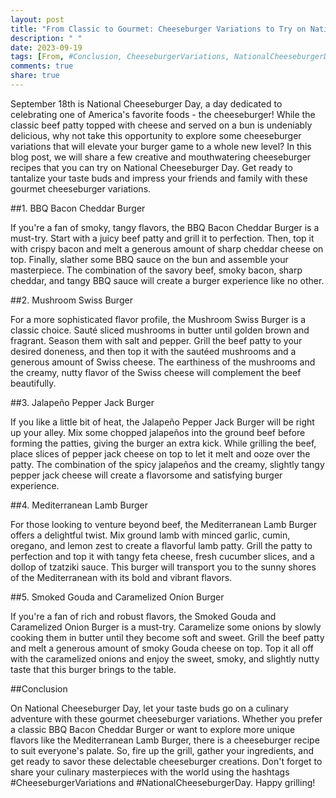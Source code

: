 ```yaml
---
layout: post
title: "From Classic to Gourmet: Cheeseburger Variations to Try on National Cheeseburger Day"
description: " "
date: 2023-09-19
tags: [From, #Conclusion, CheeseburgerVariations, NationalCheeseburgerDay]
comments: true
share: true
---
```


September 18th is National Cheeseburger Day, a day dedicated to celebrating one of America's favorite foods - the cheeseburger! While the classic beef patty topped with cheese and served on a bun is undeniably delicious, why not take this opportunity to explore some cheeseburger variations that will elevate your burger game to a whole new level? In this blog post, we will share a few creative and mouthwatering cheeseburger recipes that you can try on National Cheeseburger Day. Get ready to tantalize your taste buds and impress your friends and family with these gourmet cheeseburger variations.

##1. BBQ Bacon Cheddar Burger

If you're a fan of smoky, tangy flavors, the BBQ Bacon Cheddar Burger is a must-try. Start with a juicy beef patty and grill it to perfection. Then, top it with crispy bacon and melt a generous amount of sharp cheddar cheese on top. Finally, slather some BBQ sauce on the bun and assemble your masterpiece. The combination of the savory beef, smoky bacon, sharp cheddar, and tangy BBQ sauce will create a burger experience like no other.

##2. Mushroom Swiss Burger

For a more sophisticated flavor profile, the Mushroom Swiss Burger is a classic choice. Sauté sliced mushrooms in butter until golden brown and fragrant. Season them with salt and pepper. Grill the beef patty to your desired doneness, and then top it with the sautéed mushrooms and a generous amount of Swiss cheese. The earthiness of the mushrooms and the creamy, nutty flavor of the Swiss cheese will complement the beef beautifully.

##3. Jalapeño Pepper Jack Burger

If you like a little bit of heat, the Jalapeño Pepper Jack Burger will be right up your alley. Mix some chopped jalapeños into the ground beef before forming the patties, giving the burger an extra kick. While grilling the beef, place slices of pepper jack cheese on top to let it melt and ooze over the patty. The combination of the spicy jalapeños and the creamy, slightly tangy pepper jack cheese will create a flavorsome and satisfying burger experience.

##4. Mediterranean Lamb Burger

For those looking to venture beyond beef, the Mediterranean Lamb Burger offers a delightful twist. Mix ground lamb with minced garlic, cumin, oregano, and lemon zest to create a flavorful lamb patty. Grill the patty to perfection and top it with tangy feta cheese, fresh cucumber slices, and a dollop of tzatziki sauce. This burger will transport you to the sunny shores of the Mediterranean with its bold and vibrant flavors.

##5. Smoked Gouda and Caramelized Onion Burger

If you're a fan of rich and robust flavors, the Smoked Gouda and Caramelized Onion Burger is a must-try. Caramelize some onions by slowly cooking them in butter until they become soft and sweet. Grill the beef patty and melt a generous amount of smoky Gouda cheese on top. Top it all off with the caramelized onions and enjoy the sweet, smoky, and slightly nutty taste that this burger brings to the table.

##Conclusion

On National Cheeseburger Day, let your taste buds go on a culinary adventure with these gourmet cheeseburger variations. Whether you prefer a classic BBQ Bacon Cheddar Burger or want to explore more unique flavors like the Mediterranean Lamb Burger, there is a cheeseburger recipe to suit everyone's palate. So, fire up the grill, gather your ingredients, and get ready to savor these delectable cheeseburger creations. Don't forget to share your culinary masterpieces with the world using the hashtags #CheeseburgerVariations and #NationalCheeseburgerDay. Happy grilling!